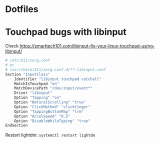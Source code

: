 # Dotfiles

# Touchpad bugs with libinput

Check https://smarttech101.com/libinput-fix-your-linux-touchpad-using-libinput/

```bash
# /etc/X11/xorg.conf
# or
# /usr/share/X11/xorg.conf.d/??-libinput.conf
Section "InputClass"
    Identifier "libinput touchpad catchall"
    MatchIsTouchpad "on"
    MatchDevicePath "/dev/input/event*"
    Driver "libinput"
    Option "Tapping" "on"
    Option "NaturalScrolling" "true"
    Option "ClickMethod" "clickfinger"
    Option "TappingButtonMap" "lrm"
    Option "AccelSpeed" "0.5"
    Option "DisableWhileTyping" "true"
EndSection
```

Restart lightdm: `systemctl restart lightdm`
